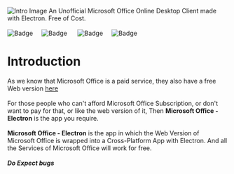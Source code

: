 ![Intro Image](https://user-images.githubusercontent.com/68941022/110233697-b6bc4a80-7f4b-11eb-82f1-db68eecfe517.png)
An Unofficial Microsoft Office Online Desktop Client made with Electron. Free of Cost. <br /><br />
![Badge](https://img.shields.io/badge/Made%20With%20♥-by%20Agam-orange?style=for-the-badge)&nbsp;&nbsp;&nbsp;&nbsp;&nbsp;![Badge](https://img.shields.io/badge/Powered%20by-Electron-red?logo=Electron&logoColor=white&style=for-the-badge) &nbsp;&nbsp;&nbsp;&nbsp;&nbsp;![Badge](https://img.shields.io/badge/Version-1.0.0-yellowgreen?style=for-the-badge&logo=Microsoft-Office&logoColor=white)&nbsp;&nbsp;&nbsp;&nbsp;&nbsp;![Badge](https://img.shields.io/badge/license-MIT-blue?style=for-the-badge)<br />
# Introduction
As we know that Microsoft Office is a paid service, they also have a free Web version [here](https://office.com)<br /><br />
For those people who can't afford Microsoft Office Subscription, or don't want to pay for that, or like the web version of it, Then **Microsoft Office - Electron** is the app you require.<br /><br />
  **Microsoft Office - Electron** is the app in which the Web Version of Microsoft Office is wrapped into a Cross-Platform App with Electron. And all the Services of Microsoft Office will work for free.
<br /><br />***Do Expect bugs***

